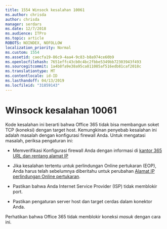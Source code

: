 ```yaml
---
title: 1554 Winsock kesalahan 10061
ms.author: chrisda
author: chrisda
manager: serdars
ms.date: 12/7/2018
ms.audience: ITPro
ms.topic: article
ROBOTS: NOINDEX, NOFOLLOW
localization_priority: Normal
ms.custom: 1554
ms.assetid: caecfa19-86c9-4aa4-9c83-b8a974ce60b9
ms.openlocfilehash: 7651effc43cb0c4bc2fbbe5349bb72303943f493
ms.sourcegitcommit: 1a4b8fa9e38a95ca811085af516edb81caf2018c
ms.translationtype: MT
ms.contentlocale: id-ID
ms.lasthandoff: 04/13/2019
ms.locfileid: "31859143"
---
```

# <a name="winsock-error-10061"></a>Winsock kesalahan 10061

Kode kesalahan ini berarti bahwa Office 365 tidak bisa membangun soket TCP (koneksi) dengan target host. Kemungkinan penyebab kesalahan ini adalah masalah dengan konfigurasi firewall Anda. Untuk mengatasi masalah, periksa pengaturan ini:

- Memverifikasi Konfigurasi firewall Anda dengan informasi di [kantor 365 URL dan rentang alamat IP](https://docs.microsoft.com/office365/enterprise/urls-and-ip-address-ranges)

- Jika kesalahan tertentu untuk perlindungan Online pertukaran (EOP), Anda harus telah sebelumnya diberitahu untuk perubahan [Alamat IP perlindungan Online pertukaran](https://docs.microsoft.com/office365/SecurityCompliance/eop/exchange-online-protection-ip-addresses).

- Pastikan bahwa Anda Internet Service Provider (ISP) tidak memblokir port.

- Pastikan pengaturan server host dan target cerdas dalam konektor Anda.

Perhatikan bahwa Office 365 tidak memblokir koneksi *masuk* dengan cara ini.
